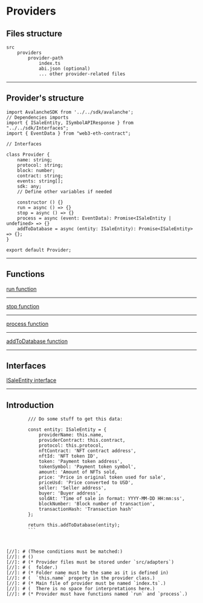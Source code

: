 # Providers

## Files structure

```
src
    providers
        provider-path
            index.ts
            abi.json (optional)
            ... other provider-related files
```

---

## Provider's structure

```
import AvalancheSDK from '../../sdk/avalanche';
// Dependencies imports
import { ISaleEntity, ISymbolAPIResponse } from "../../sdk/Interfaces";
import { EventData } from "web3-eth-contract";

// Interfaces

class Provider {
    name: string;
    protocol: string;
    block: number;
    contract: string;
    events: string[];
    sdk: any;
    // Define other variables if needed

    constructor () {}
    run = async () => {}
    stop = async () => {}
    process = async (event: EventData): Promise<ISaleEntity | undefined> => {}
    addToDatabase = async (entity: ISaleEntity): Promise<ISaleEntity> => {};
}

export default Provider;
```

---

## Functions

[run function](methods/run.md ':include')

---

[stop function](methods/stop.md ':include')

---

[process function](methods/process.md ':include')

---

[addToDatabase function](methods/addToDatabase.md ':include')

---

## Interfaces

[ISaleEntity interface](interfaces/ISaleEntity.md ':include')

---

## Introduction

```
        /// Do some stuff to get this data:
        
        const entity: ISaleEntity = {
            providerName: this.name,
            providerContract: this.contract,
            protocol: this.protocol,
            nftContract: 'NFT contract address',
            nftId: 'NFT token ID',
            token: 'Payment token address',
            tokenSymbol: 'Payment token symbol',
            amount: 'Amount of NFTs sold,
            price: 'Price in original token used for sale',
            priceUsd: 'Price converted to USD',
            seller: 'Seller address',
            buyer: 'Buyer address',
            soldAt: 'Time of sale in format: YYYY-MM-DD HH:mm:ss',
            blockNumber: 'Block number of transaction',
            transactionHash: 'Transaction hash'
        };
        
        return this.addToDatabase(entity);
        ```



[//]: # (These conditions must be matched:)
[//]: # ()
[//]: # (* Provider files must be stored under `src/adapters`)
[//]: # (  folder.)
[//]: # (* Folder name must be the same as it is defined in)
[//]: # (  `this.name` property in the provider class.)
[//]: # (* Main file of provider must be named `index.ts`.)
[//]: # (  There is no space for interpretations here.)
[//]: # (* Provider must have functions named `run` and `process`.)
